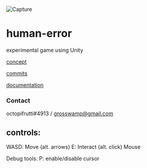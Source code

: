 ![Capture](https://user-images.githubusercontent.com/40129612/126889689-43146bf4-614b-4912-945b-f858773ead96.JPG)
# human-error
 experimental game 
 using Unity

[concept](https://github.com/ZiDiZhu/human-error/tree/main/human-error-documentation)

[commits](https://github.com/ZiDiZhu/human-error/commits/main)

[documentation](https://github.com/ZiDiZhu/human-error/issues)


### Contact 

octopifrutti#4913 / grosswamp@gmail.com

## controls:

WASD: Move (alt. arrows)
E: Interact (alt. click)
Mouse

Debug tools:
P: enable/disable cursor
